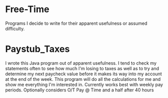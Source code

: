 # Free-Time
Programs I decide to write for their apparent usefulness or assumed difficulty.

# Paystub_Taxes
I wrote this Java program out of apparent usefulness. I tend to check my statements often to see 
how much I'm losing to taxes as well as to try and determine my next paycheck value before it
makes its way into my account at the end of the week. This program will do all the calculations
for me and show me everything I'm interested in. Currently works best with weekly pay periods. Optionally considers O/T Pay @ Time and a half after 40 hours
